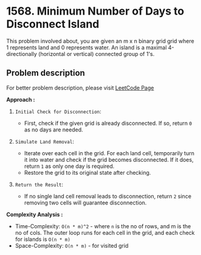 # 1568. Minimum Number of Days to Disconnect Island

This problem involved about, you are given an m x n binary grid grid where 1 represents land and 0 represents water. An island is a maximal 4-directionally (horizontal or vertical) connected group of 1's.

## Problem description

For better problem description, please visit [LeetCode Page](https://leetcode.com/problems/minimum-number-of-days-to-disconnect-island/description/)

**Approach :**<br/>

1. `Initial Check for Disconnection`:

    - First, check if the given grid is already disconnected. If so, return `0` as no days are needed.

2. `Simulate Land Removal`:

    - Iterate over each cell in the grid. For each land cell, temporarily turn it into water and check if the grid becomes disconnected. If it does, return `1` as only one day is required.
    - Restore the grid to its original state after checking.

3. `Return the Result`:
    - If no single land cell removal leads to disconnection, return `2` since removing two cells will guarantee disconnection.

**Complexity Analysis :**<br/>

-   Time-Complexity: `O(n * m)^2` - where `n` is the no of rows, and m is the no of cols. The outer loop runs for each cell in the grid, and each check for islands is `O(n * m)`
-   Space-Complexity: `O(n * m)` - for visited grid